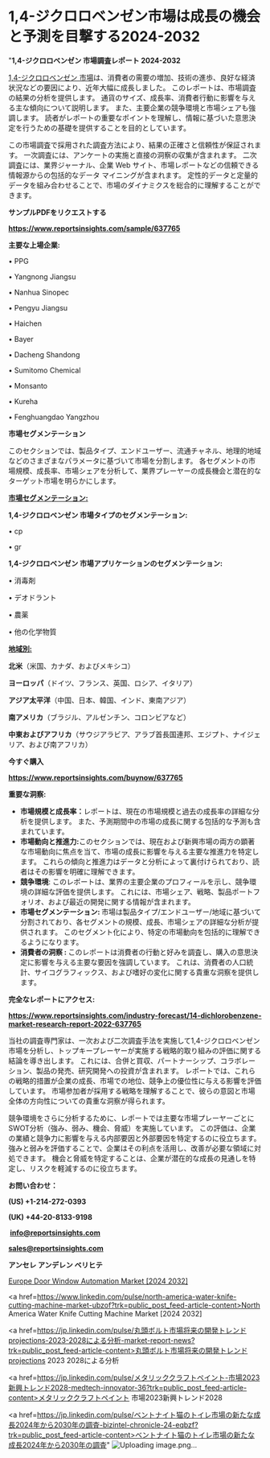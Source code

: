 # 1,4-ジクロロベンゼン市場は成長の機会と予測を目撃する2024-2032

"<strong>1,4-ジクロロベンゼン 市場調査レポート 2024-2032</strong>

<a href=https://www.reportsinsights.com/sample/637765>1,4-ジクロロベンゼン 市場</a>は、消費者の需要の増加、技術の進歩、良好な経済状況などの要因により、近年大幅に成長しました。 このレポートは、市場調査の結果の分析を提供します。 通貨のサイズ、成長率、消費者行動に影響を与える主な傾向について説明します。 また、主要企業の競争環境と市場シェアも強調します。 読者がレポートの重要なポイントを理解し、情報に基づいた意思決定を行うための基礎を提供することを目的としています。

この市場調査で採用された調査方法により、結果の正確さと信頼性が保証されます。 一次調査には、アンケートの実施と直接の洞察の収集が含まれます。 二次調査には、業界ジャーナル、企業 Web サイト、市場レポートなどの信頼できる情報源からの包括的なデータ マイニングが含まれます。 定性的データと定量的データを組み合わせることで、市場のダイナミクスを総合的に理解することができます。

<strong><b>サンプルPDFをリクエストする</b></strong>

<a href=https://www.reportsinsights.com/sample/637765><strong><u>https://www.reportsinsights.com/sample/637765</u></strong></a>

<strong>主要な上場企業:</strong>

• PPG

• Yangnong Jiangsu

• Nanhua Sinopec

• Pengyu Jiangsu

• Haichen

• Bayer

• Dacheng Shandong

• Sumitomo Chemical

• Monsanto

• Kureha

• Fenghuangdao Yangzhou

<strong>市場セグメンテーション</strong>

このセクションでは、製品タイプ、エンドユーザー、流通チャネル、地理的地域などのさまざまなパラメータに基づいて市場を分割します。 各セグメントの市場規模、成長率、市場シェアを分析して、業界プレーヤーの成長機会と潜在的なターゲット市場を明らかにします。

<strong><u>市場セグメンテーション</u></strong><strong><u>:</u></strong>

<strong>1,4-ジクロロベンゼン 市場タイプのセグメンテーション:</strong>

• cp

• gr

<strong>1,4-ジクロロベンゼン 市場アプリケーションのセグメンテーション:</strong>

• 消毒剤

• デオドラント

• 農薬

• 他の化学物質

<strong><u>地域別</u></strong><strong><u>:</u></strong>

<strong>北米</strong>（米国、カナダ、およびメキシコ）

<strong>ヨーロッパ</strong>（ドイツ、フランス、英国、ロシア、イタリア）

<strong>アジア太平洋</strong>（中国、日本、韓国、インド、東南アジア）

<strong>南アメリカ</strong>（ブラジル、アルゼンチン、コロンビアなど）

<strong>中東およびアフリカ</strong>（サウジアラビア、アラブ首長国連邦、エジプト、ナイジェリア、および南アフリカ）

<strong>今すぐ購入</strong>

<a href=https://www.reportsinsights.com/buynow/637765><strong><u>https://www.reportsinsights.com/buynow/637765</u></strong></a>

<strong>重要な洞察:</strong>
<ul>
  <li><strong>市場規模と成長率：</strong>レポートは、現在の市場規模と過去の成長率の詳細な分析を提供します。 また、予測期間中の市場の成長に関する包括的な予測も含まれています。</li>
  <li><strong>市場動向と推進力:</strong>このセクションでは、現在および新興市場の両方の顕著な市場動向に焦点を当て、市場の成長に影響を与える主要な推進力を特定します。 これらの傾向と推進力はデータと分析によって裏付けられており、読者はその影響を明確に理解できます。</li>
  <li><strong>競争環境</strong>: このレポートは、業界の主要企業のプロフィールを示し、競争環境の詳細な評価を提供します。 これには、市場シェア、戦略、製品ポートフォリオ、および最近の開発に関する情報が含まれます。</li>
  <li><strong>市場セグメンテーション: </strong>市場は製品タイプ/エンドユーザー/地域に基づいて分割されており、各セグメントの規模、成長、市場シェアの詳細な分析が提供されます。 このセグメント化により、特定の市場動向を包括的に理解できるようになります。</li>
  <li><strong>消費者の洞察 : </strong>このレポートは消費者の行動と好みを調査し、購入の意思決定に影響を与える主要な要因を強調しています。 これは、消費者の人口統計、サイコグラフィックス、および嗜好の変化に関する貴重な洞察を提供します。</li>
</ul>
<strong>完全なレポートにアクセス:</strong>

<a href=https://www.reportsinsights.com/industry-forecast/14-dichlorobenzene-market-research-report-2022-637765><strong><u><b>https://www.reportsinsights.com/industry-forecast/14-dichlorobenzene-market-research-report-2022-637765</b></u></strong></a>

当社の調査専門家は、一次および二次調査手法を実施して1,4-ジクロロベンゼン市場を分析し、トップキープレーヤーが実施する戦略的取り組みの評価に関する結論を導き出します。 これには、合併と買収、パートナーシップ、コラボレーション、製品の発売、研究開発への投資が含まれます。 レポートでは、これらの戦略的措置が企業の成長、市場での地位、競争上の優位性に与える影響を評価しています。 市場参加者が採用する戦略を理解することで、彼らの意図と市場全体の方向性についての貴重な洞察が得られます。

競争環境をさらに分析するために、レポートでは主要な市場プレーヤーごとにSWOT分析（強み、弱み、機会、脅威）を実施しています。 この評価は、企業の業績と競争力に影響を与える内部要因と外部要因を特定するのに役立ちます。 強みと弱みを評価することで、企業はその利点を活用し、改善が必要な領域に対処できます。 機会と脅威を特定することは、企業が潜在的な成長の見通しを特定し、リスクを軽減するのに役立ちます。

<strong>お問い合わせ：</strong>

<strong>(US) +1-214-272-0393</strong>

<strong>(UK) +44-20-8133-9198</strong>

<strong> </strong><a href=info@reportsinsights.com><strong><u>info@reportsinsights.com</u></strong></a>

<a href=sales@reportsinsights.com><strong><u>sales@reportsinsights.com</u></strong></a>

<strong>アンセレ アンデレン ベリヒテ</strong>

<a href=https://www.linkedin.com/pulse/europe-door-window-automation-markets-analysis-idibc/>Europe Door Window Automation Market [2024 2032]</a>

<a href=https://www.linkedin.com/pulse/north-america-water-knife-cutting-machine-market-ubzof?trk=public_post_feed-article-content>North America Water Knife Cutting Machine Market [2024 2032]</a>

<a href=https://jp.linkedin.com/pulse/丸頭ボルト市場将来の開発トレンドprojections-2023-2028による分析-market-report-news?trk=public_post_feed-article-content>丸頭ボルト市場将来の開発トレンドprojections 2023 2028による分析</a>

<a href=https://jp.linkedin.com/pulse/メタリッククラフトペイント-市場2023新興トレンド2028-medtech-innovator-36?trk=public_post_feed-article-content>メタリッククラフトペイント 市場2023新興トレンド2028</a>

<a href=https://jp.linkedin.com/pulse/ベントナイト猫のトイレ市場の新たな成長2024年から2030年の調査-bizintel-chronicle-24-eqbzf?trk=public_post_feed-article-content>ベントナイト猫のトイレ市場の新たな成長2024年から2030年の調査</a>"
![Uploading image.png…]()
